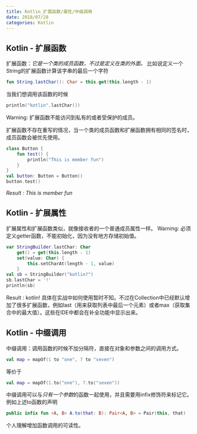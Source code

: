 ```yaml
---
title: Kotlin_扩展函数/属性/中缀调用
date: 2018/07/28
categories: Kotlin
---
```

## Kotlin - 扩展函数
扩展函数：*它是一个类的成员函数，不过是定义在类的外面。*
比如说定义一个String的扩展函数计算该字串的最后一个字符
```kotlin
fun String.lastChar(): Char = this.get(this.length - 1)
```
当我们想调用该函数的时候
```kotlin
println("kotlin".lastChar())
```
Warning: 扩展函数不能访问到私有的或者受保护的成员。

扩展函数不存在重写的情况，当一个类的成员函数和扩展函数拥有相同的签名时，成员函数会被优先使用。
```kotlin
class Button {  
    fun test() {  
        println("This is member fun")  
    }  
}
val button: Button = Button()  
button.test()
```
*Result : This is member fun*
## Kotlin - 扩展属性
扩展属性和扩展函数类似，就像接收者的一个普通成员属性一样。
Warning: 必须定义getter函数，不能初始化，因为没有地方存储初始值。
```kotlin
var StringBuilder.lastChar: Char  
    get() = get(this.length - 1)  
    set(value: Char) {  
        this.setCharAt(length - 1, value)  
    }
val sb = StringBuilder("kotlin?")  
sb.lastChar = '!'  
println(sb)
```
Result : kotlin!
具体在实战中如何使用暂时不知。不过在Collection中已经默认增加了很多扩展函数，例如last（用来获取列表中最后一个元素）或者max（获取集合中的最大值）。这些在IDE中都会在补全功能中显示出来。

## Kotlin - 中缀调用
中缀调用：调用函数的时候不加分隔符，直接在对象和参数之间的调用方式。
```kotlin
val map = mapOf(1 to "one", 7 to "seven")
```
等价于
```kotlin
val map = mapOf(1.to("one"), 7.to("seven"))
```
中缀调用可以与*只有一个参数*的函数一起使用，并且需要用infix修饰符来标记它。
例如上述to函数的声明
```kotlin
public infix fun <A, B> A.to(that: B): Pair<A, B> = Pair(this, that)
```
个人理解增加函数调用的可读性。